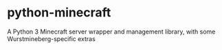 python-minecraft
================

A Python 3 Minecraft server wrapper and management library, with some Wurstmineberg-specific extras
